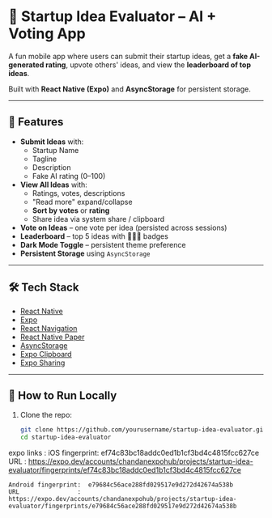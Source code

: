 # 🚀 Startup Idea Evaluator – AI + Voting App

A fun mobile app where users can submit their startup ideas, get a **fake AI-generated rating**, upvote others' ideas, and view the **leaderboard of top ideas**.

Built with **React Native (Expo)** and **AsyncStorage** for persistent storage.

---

## 📱 Features
- **Submit Ideas** with:
  - Startup Name
  - Tagline
  - Description
  - Fake AI rating (0–100)
- **View All Ideas** with:
  - Ratings, votes, descriptions
  - "Read more" expand/collapse
  - **Sort by votes** or **rating**
  - Share idea via system share / clipboard
- **Vote on Ideas** – one vote per idea (persisted across sessions)
- **Leaderboard** – top 5 ideas with 🥇🥈🥉 badges
- **Dark Mode Toggle** – persistent theme preference
- **Persistent Storage** using `AsyncStorage`

---

## 🛠 Tech Stack
- [React Native](https://reactnative.dev/)
- [Expo](https://expo.dev/)
- [React Navigation](https://reactnavigation.org/)
- [React Native Paper](https://callstack.github.io/react-native-paper/)
- [AsyncStorage](https://react-native-async-storage.github.io/async-storage/)
- [Expo Clipboard](https://docs.expo.dev/versions/latest/sdk/clipboard/)
- [Expo Sharing](https://docs.expo.dev/versions/latest/sdk/sharing/)

---

## 🚀 How to Run Locally
1. Clone the repo:
   ```bash
   git clone https://github.com/yourusername/startup-idea-evaluator.git
   cd startup-idea-evaluator


expo links :  iOS fingerprint:  ef74c83bc18addc0ed1b1cf3bd4c4815fcc627ce
    URL            :  https://expo.dev/accounts/chandanexpohub/projects/startup-idea-evaluator/fingerprints/ef74c83bc18addc0ed1b1cf3bd4c4815fcc627ce

    Android fingerprint:  e79684c56ace288fd029517e9d272d42674a538b
    URL                :  https://expo.dev/accounts/chandanexpohub/projects/startup-idea-evaluator/fingerprints/e79684c56ace288fd029517e9d272d42674a538b
